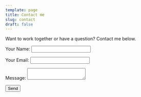 ```yaml
---
template: page
title: Contact me
slug: contact
draft: false
---
```

Want to work together or have a question? Contact me below.

<form name="contact" method="POST" netlify action="thank-you">
  <p>
    <label>Your Name: <input type="text" name="name" /></label>   
  </p>
  <p>
    <label>Your Email: <input type="email" name="email" /></label>
  </p>
  <p>
    <label>Message: <textarea name="message"></textarea></label>
  </p>
  <p>
    <button type="submit">Send</button>
  </p>
</form>
